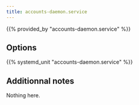 ```yaml
---
title: accounts-daemon.service
---
```


{{% provided_by "accounts-daemon.service" %}}

## Options

{{% systemd_unit "accounts-daemon.service" %}}

## Additionnal notes

Nothing here.